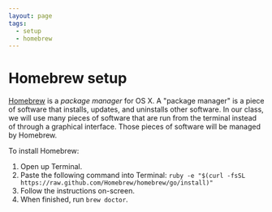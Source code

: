 ```yaml
---
layout: page
tags:
  - setup
  - homebrew
---
```


# Homebrew setup

[Homebrew](http://brew.sh/) is a _package manager_ for OS X. A "package manager"
is a piece of software that installs, updates, and uninstalls other software.
In our class, we will use many pieces of software that are run from the terminal
instead of through a graphical interface. Those pieces of software will be
managed by Homebrew.

To install Homebrew:

1. Open up Terminal.
2. Paste the following command into Terminal: `ruby -e "$(curl -fsSL https://raw.github.com/Homebrew/homebrew/go/install)"`
3. Follow the instructions on-screen.
4. When finished, run `brew doctor`.
